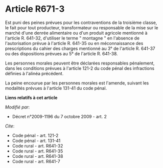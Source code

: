 # Article R671-3

Est puni des peines prévues pour les contraventions de la troisième classe, le fait pour tout producteur, transformateur ou
responsable de la mise sur le marché d'une denrée alimentaire ou d'un produit agricole mentionné à l'article R. 641-32,
d'utiliser le terme " montagne " en l'absence de l'autorisation prévue à l'article R. 641-35 ou en méconnaissance des
prescriptions du cahier des charges mentionné au 3° de l'article R. 641-37 ou des dispositions prévues au 5° de l'article R.
641-38. 

Les personnes morales peuvent être déclarées responsables pénalement, dans les conditions prévues à l'article 121-2 du code
pénal des infractions définies à l'alinéa précédent. 

La peine encourue par les personnes morales est l'amende, suivant les modalités prévues à l'article 131-41 du code pénal.

**Liens relatifs à cet article**

_Modifié par_:

  - Décret n°2009-1196 du 7 octobre 2009 - art. 2

_Cite_:

  - Code pénal - art. 121-2
  - Code pénal - art. 131-41
  - Code rural - art. R641-32
  - Code rural - art. R641-35
  - Code rural - art. R641-38
  - Code rural - art. R641-7
